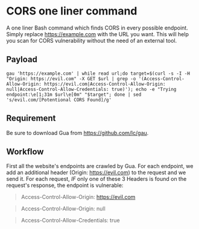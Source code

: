 # CORS one liner command

A one liner Bash command which finds CORS in every possible endpoint. Simply replace https://example.com with the URL you want. This will help you scan for CORS vulnerability without the need of an external tool.

## Payload

`gau 'https://example.com' | while read url;do target=$(curl -s -I -H "Origin: https://evil.com" -X GET $url | grep -o '(Access-Control-Allow-Origin: https://evil.com|Access-Control-Allow-Origin: null|Access-Control-Allow-Credentials: true)'); echo -e "Trying endpoint:\e[1;31m $url\e[0m" "$target"; done | sed 's/evil.com/[Potentional CORS Found]/g'`

## Requirement

Be sure to download Gua from https://github.com/lc/gau.

## Workflow

First all the website's endpoints are crawled by Gua. For each endpoint, we add an additional header (Origin: https://evil.com) to the request and we send it. 
For each request, *IF* only one of these 3 Headers is found on the request's response, the endpoint is vulnerable:
> Access-Control-Allow-Origin: https://evil.com 

> Access-Control-Allow-Origin: null

> Access-Control-Allow-Credentials: true
